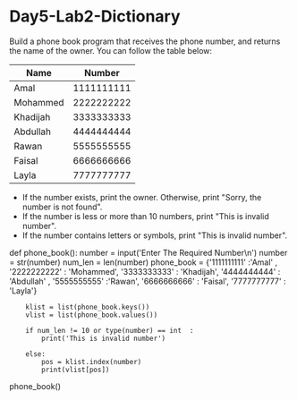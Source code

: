 # Day5-Lab2-Dictionary

Build a phone book program that receives the phone number, and returns the name of the owner. 
You can follow the table below:

| Name    | Number      |
| -------- | ---------- |
| Amal     | 1111111111 |
| Mohammed | 2222222222 |
| Khadijah | 3333333333 |
| Abdullah  | 4444444444 |
| Rawan    | 5555555555 |
| Faisal   | 6666666666 |
| Layla    | 7777777777 |


- If the number exists, print the owner. Otherwise, print "Sorry, the number is not found".
- If the number is less or more than 10 numbers, print "This is invalid number".
- If the number contains letters or symbols, print "This is invalid number".

def phone_book():
        number = input('Enter The Required Number\n')
        number = str(number)
        num_len = len(number)
        phone_book = {'1111111111' :'Amal' ,
                '2222222222' : 'Mohammed',
                 '3333333333' : 'Khadijah',
                 '4444444444' : 'Abdullah' ,
                 '5555555555' :'Rawan',
                 '6666666666' : 'Faisal',
                 '7777777777' : 'Layla'}


        klist = list(phone_book.keys())
        vlist = list(phone_book.values())
        
        if num_len != 10 or type(number) == int  :
            print('This is invalid number')
            
        else:
            pos = klist.index(number)
            print(vlist[pos])
phone_book()
